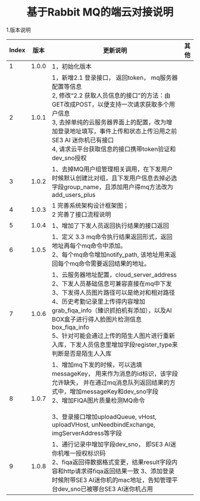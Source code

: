 # <center>基于Rabbit MQ的端云对接说明</center>

1.版本说明

| **Index** | **版本** | **更新说明**                                                 | **其他** |
| --------- | -------- | ------------------------------------------------------------ | -------- |
| 1         | 1.0.0    | 1，初始化版本                                                |          |
| 2         | 1.0.1    | 1，新增2.1 登录接口， 返回token， mq服务器配置等信息<br />2, 修改“2.2 获取人员信息的接口”的方法：由GET改成POST，以便支持一次请求获取多个用户信息<br />3, 去掉单纯的云服务器界面上的配置，改为增加登录地址填写，事件上传和状态上传沿用之前SE3 AI 迷你机已有接口<br />4, 请求云平台获取信息的接口携带token验证和dev_sno授权 |          |
| 3         | 1.0.2    | 1、去掉MQ用户组管理相关调用，在下发用户时候默认创建比对组，且下发用户信息去掉必选字段group_name，且添加用户得mq方法改为add_users_plus |          |
| 4         | 1.0.3    | 1 完善系统架构设计框架图；<br />2 完善了接口流程说明         |          |
| 5         | 1.0.4    | 1、增加了下发人员返回执行结果的接口返回                      |          |
| 6         | 1.0.5    | 1、定义 3.3 mq命令执行结果返回形式，返回地址再每个mq命令中添加。<br />2、每个mq命令增加notify_path, 该地址用来返回每个mq命令需要返回结果的地址。 |          |
| 7         | 1.0.6    | 1、云服务器地址配置，cloud_server_address <br />2、下发人员基础信息可兼容直接在mq中下发 <br />3、下发得人员图片路径可以是绝对和相对路径 <br />4、历史考勤记录里上传得内容增加grab_fiqa_info（臻识抓拍机有添加），以及AI BOX盒子进行得人脸图片检测信息box_fiqa_info <br />5、针对可能会通过上传的陌生人图片进行重新入库，下发人员信息里增加字段register_type来判断是否是陌生人入库 |          |
| 8         | 1.0.7    | 1、增加mq下发的时候，可以选填messageKey， 用来作为消息的id标识，该字段允许缺失， 并在通过mq消息队列返回结果的方式中，增加messageKey和dev_sno字段 <br />2、增加FIQA图片质量检测MQ命令 <br /><br />3、登录接口增加uploadQueue, vHost, uploadVHost, unNeedbindExchange, imgServerAddress等字段 |          |
| 9         | 1.0.8    | 1、通行记录中增加字段dev_sno， 即SE3 AI迷你机唯一授权标识码 <br />2、fiqa返回得数据格式变更，结果result字段内容和http请求得fiqa返回结果一致 3、添加登录时候附带SE3 AI迷你机的mac地址，告知管理平台dev_sno已被哪台SE3 AI迷你机占用 |          |